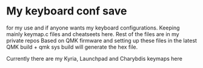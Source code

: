 # My keyboard conf save
for my use and if anyone wants my keyboard configurations. Keeping mainly keymap.c files and cheatseets here. Rest of the files are in my private repos
Based on QMK firmware and setting up these files in the latest QMK build + qmk sys build will generate the hex file. 

Currently there are my Kyria, Launchpad and Charybdis keymaps here
